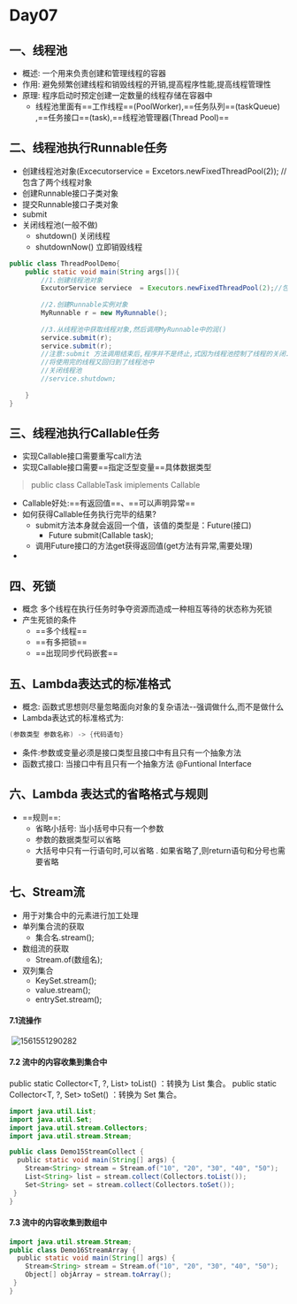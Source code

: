#   Day07



## 一、线程池

* 概述: 一个用来负责创建和管理线程的容器
* 作用: 避免频繁创建线程和销毁线程的开销,提高程序性能,提高线程管理性
* 原理: 程序启动时预定创建一定数量的线程存储在容器中
  * 线程池里面有==工作线程==(PoolWorker),==任务队列==(taskQueue) ,==任务接口==(task),==线程池管理器(Thread Pool)==

## 二、线程池执行Runnable任务

* 创建线程池对象(Excecutorservice = Excetors.newFixedThreadPool(2));
  //包含了两个线程对象
* 创建Runnable接口子类对象
* 提交Runnable接口子类对象   
* submit
* 关闭线程池(一般不做)
  * shutdown()  关闭线程
  * shutdownNow() 立即销毁线程

```java
public class ThreadPoolDemo{
	public static void main(String args[]){
		//1.创建线程池对象
		ExcutorService serviece  = Executors.newFixedThreadPool(2);//包含2个线程对象
		
		//2.创建Runnable实例对象
		MyRunnable r = new MyRunnable();
		
		//3.从线程池中获取线程对象,然后调用MyRunnable中的润()
		service.submit(r);
		service.submit(r);
		//注意:submit 方法调用结束后,程序并不是终止,式因为线程池控制了线程的关闭.
		//将使用完的线程又回归到了线程池中
		//关闭线程池
		//service.shutdown;
		
	}
}
```

## 三、线程池执行Callable任务

* 实现Callable接口需要重写call方法
* 实现Callable接口需要==指定泛型变量==具体数据类型
> public class CallableTask imiplements Callable<String> 
* Callable好处:==有返回值==、==可以声明异常==
* 如何获得Callable任务执行完毕的结果?
  * submit方法本身就会返回一个值，该值的类型是：Future(接口)
     * Future<T> submit(Callable<T> task);
  * 调用Future接口的方法get获得返回值(get方法有异常,需要处理)
* 



## 四、死锁

* 概念 多个线程在执行任务时争夺资源而造成一种相互等待的状态称为死锁
* 产生死锁的条件
  * ==多个线程==
  * ==有多把锁==
  * ==出现同步代码嵌套==

## 五、Lambda表达式的标准格式

* 概念: 函数式思想则尽量忽略面向对象的复杂语法--强调做什么,而不是做什么
* Lambda表达式的标准格式为:
```java
(参数类型 参数名称) -> {代码语句}
```

* 条件:参数或变量必须是接口类型且接口中有且只有一个抽象方法
* 函数式接口: 当接口中有且只有一个抽象方法   @Funtional Interface



## 六、Lambda 表达式的省略格式与规则

* ==规则==:
  * 省略小括号: 当小括号中只有一个参数
  * 参数的数据类型可以省略
  * 大括号中只有一行语句时,可以省略 . 如果省略了,则return语句和分号也需要省略

## 七、Stream流

* 用于对集合中的元素进行加工处理
* 单列集合流的获取
  * 集合名.stream();
* 数组流的获取
  * Stream.of(数组名);
* 双列集合
  *  KeySet.stream();
  *  value.stream();
  *  entrySet.stream();

 ####  7.1流操作


​	![1561551290282](D:\JAVA学习资料\.vscode\就业班笔记\图片\stream流.png)

 #### 7.2 流中的内容收集到集合中

public static <T> Collector<T, ?, List<T>> toList() ：转换为 List 集合。
public static <T> Collector<T, ?, Set<T>> toSet() ：转换为 Set 集合。

```java
import java.util.List;
import java.util.Set;
import java.util.stream.Collectors;
import java.util.stream.Stream;

public class Demo15StreamCollect {
  public static void main(String[] args) {
    Stream<String> stream = Stream.of("10", "20", "30", "40", "50");
    List<String> list = stream.collect(Collectors.toList());
    Set<String> set = stream.collect(Collectors.toSet());
 }
}
```
#### 7.3 流中的内容收集到数组中

```java
import java.util.stream.Stream;
public class Demo16StreamArray {
  public static void main(String[] args) {
    Stream<String> stream = Stream.of("10", "20", "30", "40", "50");
    Object[] objArray = stream.toArray();
 }
}
```

